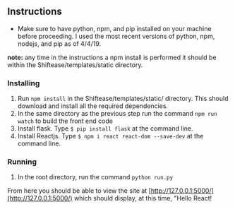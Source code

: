## Instructions
- Make sure to have python, npm, and pip installed on your machine before proceeding. I used the most recent versions of python, npm, nodejs, and pip as of 4/4/19.

**note:** any time in the instructions a npm install is performed it should be within the Shiftease/templates/static directory. 
### Installing

1. Run `npm install` in the Shiftease/templates/static/ directory. This should download and install all the required dependencies.
2. In the same directory as the previous step run the command `npm run watch` to build the front end code
3. Install flask. Type `$ pip install flask` at the command line.
4. Install Reactjs. Type `$ npm i react react-dom --save-dev` at the command line.

### Running
1. In the root directory, run the command `python run.py`

From here you should be able to view the site at [http://127.0.0.1:5000/](http://127.0.0.1:5000/) which should display, at this time, "Hello React!

